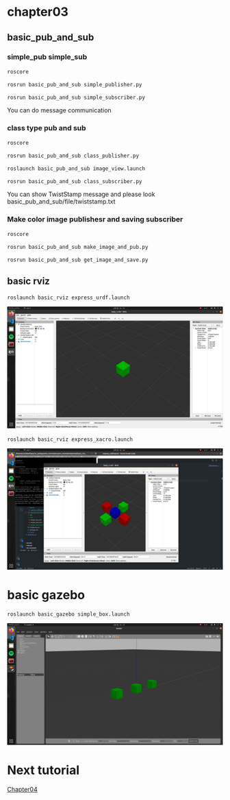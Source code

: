 # chapter03
## basic_pub_and_sub

### simple_pub simple_sub
```
roscore
```
```
rosrun basic_pub_and_sub simple_publisher.py
```
```
rosrun basic_pub_and_sub simple_subscriber.py
```
You can do message communication

### class type pub and sub
```
roscore
```
```
rosrun basic_pub_and_sub class_publisher.py
```
```
roslaunch basic_pub_and_sub image_view.launch
```
```
rosrun basic_pub_and_sub class_subscriber.py
```
You can show TwistStamp message and please look basic_pub_and_sub/file/twiststamp.txt

### Make color image publishesr and saving subscriber
```
roscore
```
```
rosrun basic_pub_and_sub make_image_and_pub.py
```
```
rosrun basic_pub_and_sub get_image_and_save.py
```





## basic rviz
```
roslaunch basic_rviz express_urdf.launch
```
<img src="https://github.com/ERiC-Labo/ros_tutorial/blob/main/file/img/chapter03/image_1.png">

```
roslaunch basic_rviz express_xacro.launch
```
<img src="https://github.com/ERiC-Labo/ros_tutorial/blob/main/file/img/chapter03/image_2.png">

# basic gazebo
```
roslaunch basic_gazebo simple_box.launch
```
<img src="https://github.com/ERiC-Labo/ros_tutorial/blob/main/file/img/chapter03/image_3.png">

# Next tutorial
<a href="https://github.com/ERiC-Labo/ros_tutorial/tree/main/chapter04">Chapter04</a>